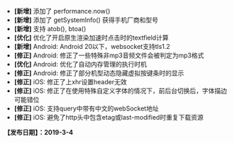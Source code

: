 - **[新增]** 添加了 performance.now()
- **[新增]** 添加了 getSystemInfo() 获得手机厂商和型号
- **[新增]** 支持 atob(), btoa()
- **[优化]** 优化了开启原生渲染加速时点击时的textfield计算
- **[新增]** Android: Android 20以下，websocket支持tls1.2
- **[修正]** Android: 修正了一些特殊非mp3音频文件会被判定为mp3格式
- **[优化]** Android: 优化了自动内存管理的执行时机
- **[修正]** Android: 修正了部分机型动态隐藏虚拟按键条时的显示
- **[修正]** iOS: 修正了上xhr设置header无效
- **[修正]** iOS: 修正了在使用特殊自定义字体的情况下，前后台切换后，字体描边可能错位
- **[修正]** iOS: 支持query中带有中文的webSocket地址
- **[修正]** iOS: 避免了http头中包含etag或last-modified时重复下载资源


**【发布日期】：2019-3-4**
